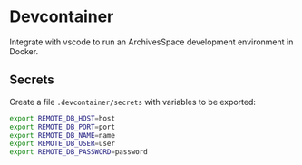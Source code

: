 # Devcontainer

Integrate with vscode to run an ArchivesSpace development environment in Docker.

## Secrets

Create a file `.devcontainer/secrets` with variables to be exported:

```bash
export REMOTE_DB_HOST=host
export REMOTE_DB_PORT=port
export REMOTE_DB_NAME=name
export REMOTE_DB_USER=user
export REMOTE_DB_PASSWORD=password
```
